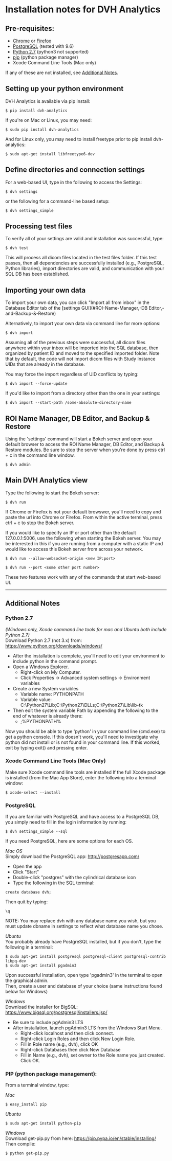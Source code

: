 # Installation notes for DVH Analytics

## Pre-requisites:
 - [Chrome](https://www.google.com/chrome/browser/desktop/) or [Firefox](https://www.mozilla.org/en-US/firefox/new/)
 - [PostgreSQL](https://www.postgresql.org/) (tested with 9.6)
 - [Python 2.7](https://www.python.org/downloads/release/python-2712/) (python3 not supported)
 - [pip](https://pip.pypa.io/en/stable/installing/) (python package manager)
 - Xcode Command Line Tools (Mac only)  

If any of these are not installed, see [Additional Notes](#additional-notes).  

## Setting up your python environment
DVH Analytics is available via pip install:
~~~~
$ pip install dvh-analytics
~~~~
If you're on Mac or Linux, you may need:
~~~~
$ sudo pip install dvh-analytics
~~~~
And for Linux only, you may need to install freetype prior to pip install dvh-analytics:
~~~~
$ sudo apt-get install libfreetype6-dev
~~~~

## Define directories and connection settings
For a web-based UI, type in the following to access the Settings:
~~~~
$ dvh settings
~~~~
or the following for a command-line based setup:
~~~~
$ dvh settings_simple
~~~~

## Processing test files
To verify all of your settings are valid and installation was successful, type:
~~~~
$ dvh test
~~~~
This will process all dicom files located in the test files folder. If this test passes, then all dependencies are 
successfully installed (e.g., PostgreSQL, Python libraries), import directories are valid, and communication with your 
SQL DB has been established.

## Importing your own data
To import your own data, you can click "Import all from inbox" in the Database Editor tab of the 
[settings GUI](#ROI-Name-Manager,-DB Editor,-and-Backup-&-Restore)

Alternatively, to import your own data via command line for more options:
~~~~
$ dvh import
~~~~
Assuming all of the previous steps were successful, all dicom files anywhere within your inbox will be imported 
into the SQL database, then organized by patient ID and moved to the specified imported folder.  Note that by 
default, the code will not import dicom files with Study Instance UIDs that are already in the database.
 
You may force the import regardless of UID conflicts by typing:
~~~~
$ dvh import --force-update
~~~~
If you'd like to import from a directory other than the one in your settings:
~~~~
$ dvh import --start-path /some-absolute-directory-name
~~~~
## ROI Name Manager, DB Editor, and Backup & Restore
Using the 'settings' command will start a Bokeh server and open your default browser to access the ROI Name 
Manager, DB Editor, and Backup & Restore modules.  Be sure to stop the server when you're done by press ctrl + c 
in the command line window.
~~~~
$ dvh admin
~~~~
## Main DVH Analytics view
Type the following to start the Bokeh server:  
~~~~
$ dvh run
~~~~
If Chrome or Firefox is not your default browswer, you'll need to copy and paste the url into Chrome or Firefox.
From within the active terminal, press ctrl + c to stop the Bokeh server.

If you would like to specify an IP or port other than the default 127.0.0.1:5006, use the following when starting
the Bokeh server.  You may be interested in this if you are running from a computer with a static IP and would like
to access this Bokeh server from across your network.
~~~~
$ dvh run --allow-websocket-origin <new IP:port>
~~~~
~~~~
$ dvh run --port <some other port number>
~~~~
These two features work with any of the commands that start web-based UI.

----------------------------------------------------------------------------------------------
## Additional Notes

### Python 2.7  
*(Windows only, Xcode command line tools for mac and Ubuntu both include Python 2.7)*  
Download Python 2.7 (not 3.x) from: https://www.python.org/downloads/windows/

 - After the installation is complete, you'll need to edit your environment to include python in the command prompt.
 - Open a Windows Explorer.
   - Right-click on My Computer.
   - Click Properties -> Advanced system settings -> Environment variables
 - Create a new System variables
   - Variable name: PYTHONPATH
   - Variable value: C:\Python27\Lib;C:\Python27\DLLs;C:\Python27\Lib\lib-tk
 - Then edit the system variable Path by appending the following to the end of whatever is already there:
   - ;%PYTHONPATH%

Now you should be able to type 'python' in your command line (cmd.exe) to get a python console. If this doesn't work,
you'll need to investigate why python did not install or is not found in your command line.  If this worked, exit by
typing exit() and pressing enter.


### Xcode Command Line Tools (Mac Only)
Make sure Xcode command line tools are installed
If the full Xcode package is installed (from the Mac App Store), enter the following into a terminal window:
~~~~
$ xcode-select --install
~~~~

### PostgreSQL
If you are familiar with PostgreSQL and have access to a PostgreSQL DB, you simply need to fill in the
login information by running:
~~~
$ dvh settings_simple --sql
~~~

If you need PostgreSQL, here are some options for each OS.

*Mac OS*  
Simply download the PostgreSQL app: http://postgresapp.com/  
 - Open the app
 - Click "Start"
 - Double-click "postgres" with the cylindrical database icon
 - Type the following in the SQL terminal:
~~~~
create database dvh;
~~~~
Then quit by typing:
~~~~
\q
~~~~

NOTE: You may replace dvh with any database name you wish, but you must update dbname in settings to reflect what 
database name you chose.  

*Ubuntu*  
You probably already have PostgreSQL installed, but if you don't, type the following in a terminal:
~~~~
$ sudo apt-get install postgresql postgresql-client postgresql-contrib libpq-dev
$ sudo apt-get install pgadmin3
~~~~
Upon successful installation, open type 'pgadmin3' in the terminal to open the graphical admin.  
Then, create a user and database of your choice (same instructions found below for Windows)

*Windows*  
Download the installer for BigSQL: https://www.bigsql.org/postgresql/installers.jsp/

 - Be sure to include pgAdmin3 LTS
 - After installation, launch pgAdmin3 LTS from the Windows Start Menu.
   - Right-click localhost and then click connect.
   - Right-click Login Roles and then click New Login Role.
   - Fill in Role name (e.g., dvh), click OK
   - Right-click Databases then click New Database
   - Fill in Name (e.g., dvh), set owner to the Role name you just created. Click OK.


### PIP (python package management):
From a terminal window, type:

*Mac*
~~~~
$ easy_install pip
~~~~

*Ubuntu*
~~~~
$ sudo apt-get install python-pip
~~~~

*Windows*  
Download get-pip.py from here: https://pip.pypa.io/en/stable/installing/  
Then compile:
~~~~
$ python get-pip.py
~~~~
